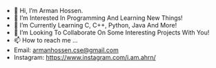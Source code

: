 - 👋 Hi, I’m Arman Hossen.
- 👀 I’m Interested In Programming And Learning New Things!
- 🌱 I’m Currently Learning C, C++, Python, Java And More!
- 💞️ I’m Looking To Collaborate On Some Interesting Projects With You!
- 📫 How to reach me ...
- Email: armanhossen.cse@gmail.com
- Instagram:  https://www.instagram.com/i.am.ahrn/


<!---
2ahrn/2ahrn is a ✨ special ✨ repository because its `README.md` (this file) appears on your GitHub profile.
You can click the Preview link to take a look at your changes.
--->
